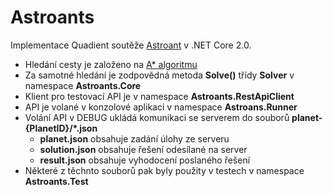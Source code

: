 # Astroants

Implementace Quadient soutěže [Astroant](http://quadientevents.cz/assets/quadient-soutez.pdf) v .NET Core 2.0.

* Hledání cesty je založeno na [A* algoritmu](https://en.wikipedia.org/wiki/A*_search_algorithm)
* Za samotné hledání je zodpovědná metoda **Solve()** třídy **Solver** v namespace **Astroants.Core**
* Klient pro testovací API je v namespace **Astroants.RestApiClient**
* API je volané v konzolové aplikaci v namespace **Astroans.Runner**
* Volání API v DEBUG ukládá komunikaci se serverem do souborů **planet-{PlanetID}/*.json**
    * **planet.json** obsahuje zadání úlohy ze serveru
    * **solution.json** obsahuje řešení odesílané na server
    * **result.json** obsahuje vyhodocení poslaného řešení
* Některé z těchnto souborů pak byly použity v testech v namespace **Astroants.Test**



